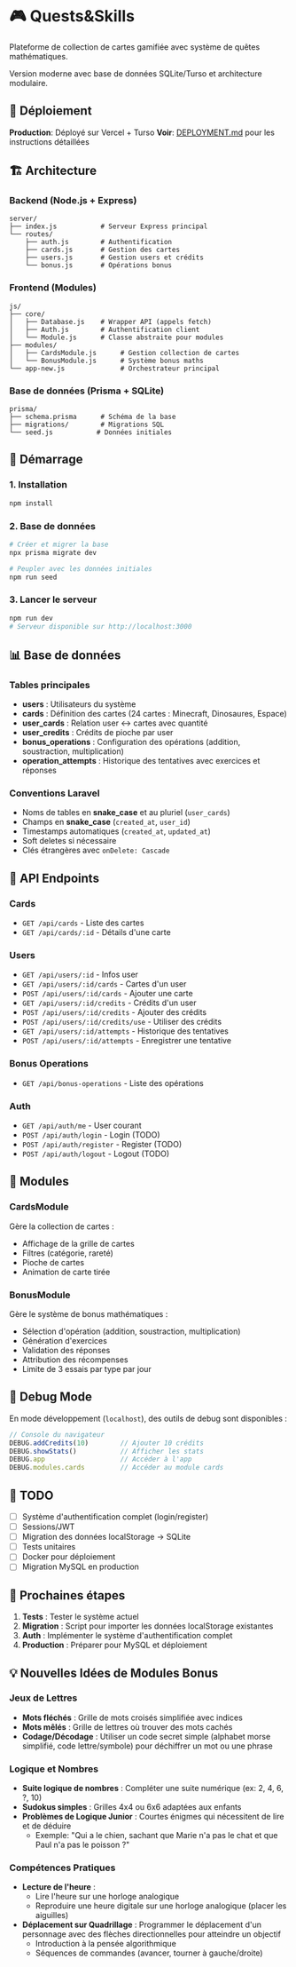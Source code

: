 # 🎮 Quests&Skills

Plateforme de collection de cartes gamifiée avec système de quêtes mathématiques.

Version moderne avec base de données SQLite/Turso et architecture modulaire.

## 🚀 Déploiement

**Production**: Déployé sur Vercel + Turso
**Voir**: [DEPLOYMENT.md](./DEPLOYMENT.md) pour les instructions détaillées

## 🏗️ Architecture

### Backend (Node.js + Express)
```
server/
├── index.js           # Serveur Express principal
└── routes/
    ├── auth.js        # Authentification
    ├── cards.js       # Gestion des cartes
    ├── users.js       # Gestion users et crédits
    └── bonus.js       # Opérations bonus
```

### Frontend (Modules)
```
js/
├── core/
│   ├── Database.js    # Wrapper API (appels fetch)
│   ├── Auth.js        # Authentification client
│   └── Module.js      # Classe abstraite pour modules
├── modules/
│   ├── CardsModule.js      # Gestion collection de cartes
│   └── BonusModule.js      # Système bonus maths
└── app-new.js              # Orchestrateur principal
```

### Base de données (Prisma + SQLite)
```
prisma/
├── schema.prisma      # Schéma de la base
├── migrations/        # Migrations SQL
└── seed.js           # Données initiales
```

## 🚀 Démarrage

### 1. Installation
```bash
npm install
```

### 2. Base de données
```bash
# Créer et migrer la base
npx prisma migrate dev

# Peupler avec les données initiales
npm run seed
```

### 3. Lancer le serveur
```bash
npm run dev
# Serveur disponible sur http://localhost:3000
```

## 📊 Base de données

### Tables principales

- **users** : Utilisateurs du système
- **cards** : Définition des cartes (24 cartes : Minecraft, Dinosaures, Espace)
- **user_cards** : Relation user ↔ cartes avec quantité
- **user_credits** : Crédits de pioche par user
- **bonus_operations** : Configuration des opérations (addition, soustraction, multiplication)
- **operation_attempts** : Historique des tentatives avec exercices et réponses

### Conventions Laravel

- Noms de tables en **snake_case** et au pluriel (`user_cards`)
- Champs en **snake_case** (`created_at`, `user_id`)
- Timestamps automatiques (`created_at`, `updated_at`)
- Soft deletes si nécessaire
- Clés étrangères avec `onDelete: Cascade`

## 🔌 API Endpoints

### Cards
- `GET /api/cards` - Liste des cartes
- `GET /api/cards/:id` - Détails d'une carte

### Users
- `GET /api/users/:id` - Infos user
- `GET /api/users/:id/cards` - Cartes d'un user
- `POST /api/users/:id/cards` - Ajouter une carte
- `GET /api/users/:id/credits` - Crédits d'un user
- `POST /api/users/:id/credits` - Ajouter des crédits
- `POST /api/users/:id/credits/use` - Utiliser des crédits
- `GET /api/users/:id/attempts` - Historique des tentatives
- `POST /api/users/:id/attempts` - Enregistrer une tentative

### Bonus Operations
- `GET /api/bonus-operations` - Liste des opérations

### Auth
- `GET /api/auth/me` - User courant
- `POST /api/auth/login` - Login (TODO)
- `POST /api/auth/register` - Register (TODO)
- `POST /api/auth/logout` - Logout (TODO)

## 🧩 Modules

### CardsModule
Gère la collection de cartes :
- Affichage de la grille de cartes
- Filtres (catégorie, rareté)
- Pioche de cartes
- Animation de carte tirée

### BonusModule
Gère le système de bonus mathématiques :
- Sélection d'opération (addition, soustraction, multiplication)
- Génération d'exercices
- Validation des réponses
- Attribution des récompenses
- Limite de 3 essais par type par jour

## 🔧 Debug Mode

En mode développement (`localhost`), des outils de debug sont disponibles :

```javascript
// Console du navigateur
DEBUG.addCredits(10)        // Ajouter 10 crédits
DEBUG.showStats()           // Afficher les stats
DEBUG.app                   // Accéder à l'app
DEBUG.modules.cards         // Accéder au module cards
```

## 📝 TODO

- [ ] Système d'authentification complet (login/register)
- [ ] Sessions/JWT
- [ ] Migration des données localStorage → SQLite
- [ ] Tests unitaires
- [ ] Docker pour déploiement
- [ ] Migration MySQL en production

## 🎯 Prochaines étapes

1. **Tests** : Tester le système actuel
2. **Migration** : Script pour importer les données localStorage existantes
3. **Auth** : Implémenter le système d'authentification complet
4. **Production** : Préparer pour MySQL et déploiement

## 💡 Nouvelles Idées de Modules Bonus

### Jeux de Lettres
- **Mots fléchés** : Grille de mots croisés simplifiée avec indices
- **Mots mêlés** : Grille de lettres où trouver des mots cachés
- **Codage/Décodage** : Utiliser un code secret simple (alphabet morse simplifié, code lettre/symbole) pour déchiffrer un mot ou une phrase

### Logique et Nombres
- **Suite logique de nombres** : Compléter une suite numérique (ex: 2, 4, 6, ?, 10)
- **Sudokus simples** : Grilles 4x4 ou 6x6 adaptées aux enfants
- **Problèmes de Logique Junior** : Courtes énigmes qui nécessitent de lire et de déduire
  - Exemple: "Qui a le chien, sachant que Marie n'a pas le chat et que Paul n'a pas le poisson ?"

### Compétences Pratiques
- **Lecture de l'heure** :
  - Lire l'heure sur une horloge analogique
  - Reproduire une heure digitale sur une horloge analogique (placer les aiguilles)
- **Déplacement sur Quadrillage** : Programmer le déplacement d'un personnage avec des flèches directionnelles pour atteindre un objectif
  - Introduction à la pensée algorithmique
  - Séquences de commandes (avancer, tourner à gauche/droite)
